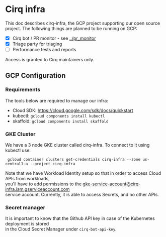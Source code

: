 # Cirq infra 

This doc describes cirq-infra, the GCP project supporting our open source project.
The following things are planned to be running on GCP: 

- [X] Cirq bot / PR monitor - see [../pr_monitor](../pr_monitor/README.md)
- [X] Triage party for triaging 
- [ ] Performance tests and reports  

Access is granted to Cirq maintainers only.

## GCP Configuration 

### Requirements

The tools below are required to manage our infra:

- Cloud SDK: https://cloud.google.com/sdk/docs/quickstart
- kubectl: `gcloud components install kubectl`
- skaffold: `gcloud components install skaffold`


### GKE Cluster 

We have a 3 node GKE cluster called cirq-infra.
To connect to it using kubectl use:  

```
 gcloud container clusters get-credentials cirq-infra --zone us-central1-a --project cirq-infra
```

Note that we have Workload Identity setup so that in order to access Cloud APIs from workloads, \
you'll have to add permissions to the gke-service-account@cirq-infra.iam.gserviceaccount.com \
service account. Currently, it is able to access Secrets, and no other APIs.

### Secret manager 

It is important to know that the Github API key in case of the Kubernetes deployment is stored \
in the Cloud Secret Manager under `cirq-bot-api-key`. 
